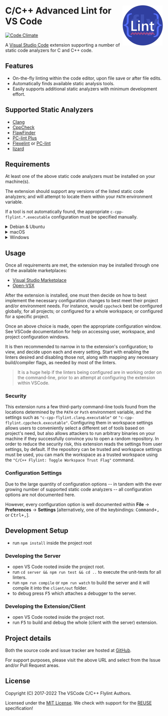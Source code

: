 <div>
<img src="https://github.com/jbenden/vscode-c-cpp-flylint/raw/master/C-Cpp-FlyLint_icon.png" style="display: inline;" align="right" width="128" height="128" />
<h1>C/C++ Advanced Lint for VS Code</h1>

<div>

[![Code Climate](https://codeclimate.com/github/jbenden/vscode-c-cpp-flylint/badges/gpa.png)](https://codeclimate.com/github/jbenden/vscode-c-cpp-flylint)

</div>

A [Visual Studio Code](https://code.visualstudio.com/) extension
supporting a number of static code analyzers for C and C++ code.

</div>

## Features

* On-the-fly linting within the code editor, upon file save or after
  file edits.
* Automatically finds available static analysis tools.
* Easily supports additional static analyzers with minimum
  development effort.

## Supported Static Analyzers

* [Clang](https://clang.llvm.org/)
* [CppCheck](http://cppcheck.sourceforge.net/)
* [FlawFinder](https://dwheeler.com/flawfinder/)
* [PC-lint Plus](https://gimpel.com/)
* [Flexelint](http://www.gimpel.com/html/flex.htm) or
  [PC-lint](http://www.gimpel.com/html/pcl.htm)
* [lizard](https://github.com/terryyin/lizard)

## Requirements

At least one of the above static code analyzers must be installed
on your machine(s).

The extension should support any versions of the listed static code
analyzers; and will attempt to locate them within your `PATH`
environment variable.

If a tool is not automatically found, the appropriate
`c-cpp-flylint.*.executable` configuration must be specified manually.

<details>
<summary>Debian & Ubuntu</summary>
<br>

Clang is available via `apt-get`:

    # sudo apt-get install clang

CppCheck is available via `apt-get`:

    # sudo apt-get install cppcheck

Flexelint is commercial software; however, it may be obtained from
the URL mentioned elsewhere in this documentation.

PC-lint and PC-lint Plus are commercial software; however, they may
be obtained from the URL mentioned elsewhere in this documentation.

FlawFinder is available via `pip`:

    # sudo pip install flawfinder

lizard is available via `pip`:

    # sudo pip install lizard

</details>

<details>
<summary>macOS</summary>
<br>

For macOS users, Clang is already included when Xcode and its' CLI
tools are installed.

For macOS users, CppCheck can most easily be installed through
[Homebrew](https://brew.sh/).

    # brew install cppcheck

Flexelint is commercial software; however, it may be obtained from
the URL mentioned elsewhere in this documentation.

PC-lint and PC-lint Plus are commercial software; however, they may
be obtained from the URL mentioned elsewhere in this documentation.

</details>

<details>
<summary>Windows</summary>
<br>

Windows users may download and install the static code analyzers
from the listed URLs mentioned elsewhere in this documentation.

If PC-lint has been installed, be certain to use the `Flexelint`
configuration sections, specifying the full path and filename
of PC-lint as the `c-cpp-flylint.flexelint.executable`
configuration option.

</details>

## Usage

Once all requirements are met, the extension may be installed through
one of the available marketplaces:

* [Visual Studio Marketplace](https://marketplace.visualstudio.com/items?itemName=jbenden.c-cpp-flylint)
* [Open-VSX](https://open-vsx.org/extension/jbenden/c-cpp-flylint)

After the extension is installed, one must then decide on how to best
implement the necessary configuration changes to best meet their project
and/or environment needs. For instance, would `cppcheck` best be
configured globally, for all projects; or configured for a whole workspace;
or configured for a specific project.

Once an above choice is made, open the appropriate configuration
window. See VSCode documentation for help on accessing user,
workspace, and project configuration windows.

It is then recommended to narrow in to the extension's configuration;
to view, and decide upon each and every setting. Start with enabling
the linters desired and disabling those not, along with mapping any
necessary build/compiler flags, as needed by most of the linters.

> It is a huge help if the linters being configured are in working
> order on the command-line, prior to an attempt at configuring
> the extension within VSCode.

### Security

This extension runs a few third-party command-line tools found from the
locations determined by the `PATH` or `Path` environment variable, and
the settings such as `"c-cpp-flylint.clang.executable"` or
`"c-cpp-flylint.cppcheck.executable"`. Configuring them in workspace
settings allows users to conveniently select a different set of tools
based on project's need, but also allows attackers to run arbitrary
binaries on your machine if they successfully convince you to open a
random repository. In order to reduce the security risk, this extension
reads the settings from user settings, by default. If the repository can
be trusted and workspace settings must be used, you can mark the
workspace as a trusted workspace using the
`"C/C++ Flylint: Toggle Workspace Trust Flag"` command.

### Configuration Settings

Due to the large quantity of configuration options -- in tandem with the
ever growing number of supported static code analyzers -- all
configuration options are not documented here.

However, every configuration option is well documented within
**File** -> **Preferences** -> **Settings** [alternatively, one of the
keybindings: <kbd>Command+,</kbd> or <kbd>Ctrl+,</kbd>].

## Development Setup

* run `npm install` inside the project root

### Developing the Server

* open VS Code rooted inside the project root.
* run `cd server && npm run test && cd ..` to execute the unit-tests for all linters.
* run `npm run compile` or `npm run watch` to build the server
  and it will compile it into the `client/out` folder.
* to debug press <kbd>F5</kbd> which attaches a debugger to the server.

### Developing the Extension/Client

* open VS Code rooted inside the project root.
* run <kbd>F5</kbd> to build and debug the whole (client with the
  server) extension.

## Project details

Both the source code and issue tracker are hosted at
[GitHub](https://github.com/jbenden/vscode-c-cpp-flylint/).

For support purposes, please visit the above URL and select
from the Issue and/or Pull Request areas.

## License

Copyright (C) 2017-2022 The VSCode C/C++ Flylint Authors.

Licensed under the [MIT License](https://opensource.org/licenses/MIT). We check
with support for the [REUSE](https://reuse.software/spec/) specification!
